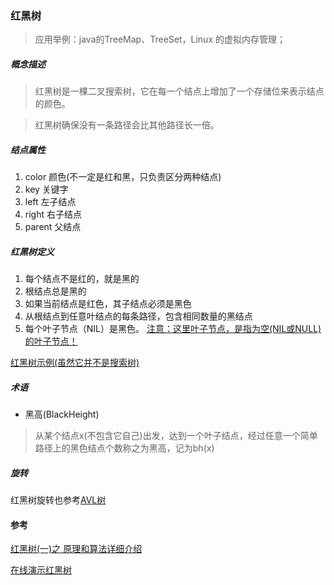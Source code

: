 ### 红黑树

>应用举例：java的TreeMap、TreeSet，Linux 的虚拟内存管理；

##### 概念描述
>红黑树是一棵二叉搜索树，它在每一个结点上增加了一个存储位来表示结点的颜色。

>红黑树确保没有一条路径会比其他路径长一倍。

##### 结点属性
1. color    颜色(不一定是红和黑，只负责区分两种结点)
2. key      关键字
3. left     左子结点
4. right    右子结点
5. parent   父结点

##### 红黑树定义
1. 每个结点不是红的，就是黑的
2. 根结点总是黑的
3. 如果当前结点是红色，其子结点必须是黑色
4. 从根结点到任意叶结点的每条路径，包含相同数量的黑结点
5. 每个叶子节点（NIL）是黑色。 [注意：这里叶子节点，是指为空(NIL或NULL)的叶子节点！]()

[红黑树示例(虽然它并不是搜索树)](../img/BRTreeSample.jpg)
##### 术语

* 黑高(BlackHeight)
>从某个结点x(不包含它自己)出发，达到一个叶子结点，经过任意一个简单路径上的黑色结点个数称之为黑高，记为bh(x)

##### 旋转

红黑树旋转也参考[AVL树](../binary/AVLTree.md)

#### 参考

[红黑树(一)之 原理和算法详细介绍](https://www.cnblogs.com/skywang12345/p/3245399.html)

[在线演示红黑树](http://sandbox.runjs.cn/show/2nngvn8w)